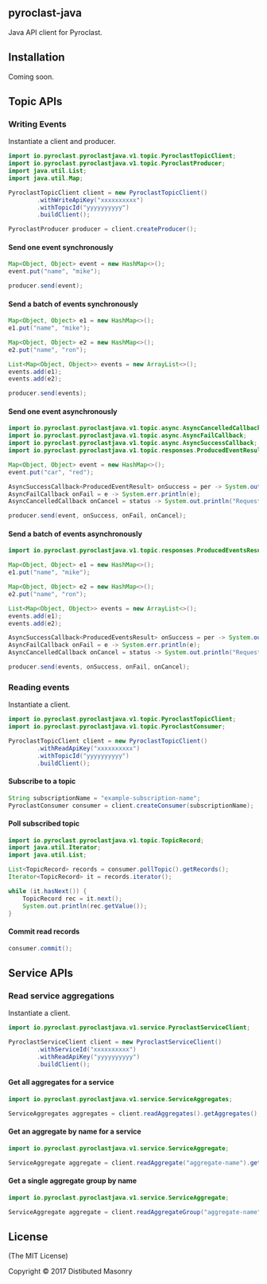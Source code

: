 ## pyroclast-java

Java API client for Pyroclast.

## Installation

Coming soon.

## Topic APIs

### Writing Events

Instantiate a client and producer.

```java
import io.pyroclast.pyroclastjava.v1.topic.PyroclastTopicClient;
import io.pyroclast.pyroclastjava.v1.topic.PyroclastProducer;
import java.util.List;
import java.util.Map;

PyroclastTopicClient client = new PyroclastTopicClient()
        .withWriteApiKey("xxxxxxxxxx")
        .withTopicId("yyyyyyyyyy")
        .buildClient();

PyroclastProducer producer = client.createProducer();
```

#### Send one event synchronously

```java
Map<Object, Object> event = new HashMap<>();
event.put("name", "mike");

producer.send(event);
```

#### Send a batch of events synchronously

```java
Map<Object, Object> e1 = new HashMap<>();
e1.put("name", "mike");

Map<Object, Object> e2 = new HashMap<>();
e2.put("name", "ron");

List<Map<Object, Object>> events = new ArrayList<>();
events.add(e1);
events.add(e2);

producer.send(events);
```

#### Send one event asynchronously

```java
import io.pyroclast.pyroclastjava.v1.topic.async.AsyncCancelledCallback;
import io.pyroclast.pyroclastjava.v1.topic.async.AsyncFailCallback;
import io.pyroclast.pyroclastjava.v1.topic.async.AsyncSuccessCallback;
import io.pyroclast.pyroclastjava.v1.topic.responses.ProducedEventResult;

Map<Object, Object> event = new HashMap<>();
event.put("car", "red");

AsyncSuccessCallback<ProducedEventResult> onSuccess = per -> System.out.println("Ok");
AsyncFailCallback onFail = e -> System.err.println(e);
AsyncCancelledCallback onCancel = status -> System.out.println("Request cancelled");

producer.send(event, onSuccess, onFail, onCancel);
```

#### Send a batch of events asynchronously

```java
import io.pyroclast.pyroclastjava.v1.topic.responses.ProducedEventsResult;

Map<Object, Object> e1 = new HashMap<>();
e1.put("name", "mike");

Map<Object, Object> e2 = new HashMap<>();
e2.put("name", "ron");

List<Map<Object, Object>> events = new ArrayList<>();
events.add(e1);
events.add(e2);

AsyncSuccessCallback<ProducedEventsResult> onSuccess = per -> System.out.println("Ok");
AsyncFailCallback onFail = e -> System.err.println(e);
AsyncCancelledCallback onCancel = status -> System.out.println("Request cancelled");

producer.send(events, onSuccess, onFail, onCancel);
```

### Reading events

Instantiate a client.

```java
import io.pyroclast.pyroclastjava.v1.topic.PyroclastTopicClient;
import io.pyroclast.pyroclastjava.v1.topic.PyroclastConsumer;

PyroclastTopicClient client = new PyroclastTopicClient()
        .withReadApiKey("xxxxxxxxxx")
        .withTopicId("yyyyyyyyyy")
        .buildClient();
```

#### Subscribe to a topic

```java
String subscriptionName = "example-subscription-name";
PyroclastConsumer consumer = client.createConsumer(subscriptionName);
```

#### Poll subscribed topic

```java
import io.pyroclast.pyroclastjava.v1.topic.TopicRecord;
import java.util.Iterator;
import java.util.List;

List<TopicRecord> records = consumer.pollTopic().getRecords();
Iterator<TopicRecord> it = records.iterator();

while (it.hasNext()) {
    TopicRecord rec = it.next();
    System.out.println(rec.getValue());
}
```

#### Commit read records

```java
consumer.commit();
```

## Service APIs

### Read service aggregations

Instantiate a client.

```java
import io.pyroclast.pyroclastjava.v1.service.PyroclastServiceClient;

PyroclastServiceClient client = new PyroclastServiceClient()
        .withServiceId("xxxxxxxxxx")
        .withReadApiKey("yyyyyyyyyy")
        .buildClient();
```

#### Get all aggregates for a service

```java
import io.pyroclast.pyroclastjava.v1.service.ServiceAggregates;

ServiceAggregates aggregates = client.readAggregates().getAggregates();
```

#### Get an aggregate by name for a service

```java
import io.pyroclast.pyroclastjava.v1.service.ServiceAggregate;

ServiceAggregate aggregate = client.readAggregate("aggregate-name").getAggregate();
```

#### Get a single aggregate group by name

```java
import io.pyroclast.pyroclastjava.v1.service.ServiceAggregate;

ServiceAggregate aggregate = client.readAggregateGroup("aggregate-name", "group-name").getAggregate();
```

## License

(The MIT License)

Copyright © 2017 Distibuted Masonry
